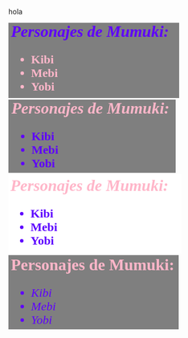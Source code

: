 hola

<img src="https://raw.githubusercontent.com/MumukiProject/mumuki-guia-gobstones-pruebas-contenido-mumuki/master/assets/Personajes%201_1570485947808.png" alt="Personajes 1_1570485947808.png" width="auto" height="auto">

<img src="https://raw.githubusercontent.com/MumukiProject/mumuki-guia-gobstones-pruebas-contenido-mumuki/master/assets/Personajes%203_1570485964183.png" alt="Personajes 3_1570485964183.png" width="auto" height="auto">

<img src="https://raw.githubusercontent.com/MumukiProject/mumuki-guia-gobstones-pruebas-contenido-mumuki/master/assets/Personajes%204_1570485975124.png" alt="Personajes 4_1570485975124.png" width="auto" height="auto">

<img src="https://raw.githubusercontent.com/MumukiProject/mumuki-guia-gobstones-pruebas-contenido-mumuki/master/assets/Personajes%205_1570485986429.png" alt="Personajes 5_1570485986429.png" width="auto" height="auto">